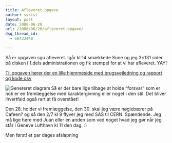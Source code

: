 ```yaml
---
title: Afleveret opgave
author: svrist
layout: post
date: 2006-06-20
url: /2006/06/20/afleveret-opgave/
dsq_thread_id:
  - 68433448

---
```

Så er opgaven sgu afleveret. Igår kl 14 smækkede Sune og jeg 3&#215;131 sider på disken i 1.dels administrationen og fik stempel for at vi har afleveret. YAY!

[Til opgaven hører der en lille hjemmeside med brugsvejledning og rapport og kode osv][1]

 <img align="left" alt="Genereret diagram" src="http://formatsupport.seet.dk/ct-gen.jpg" />Så er der bare lige tilbage at holde &#8220;forsvar&#8221; som er nok er en fremlæggelse med karaktergivning eller noget i den stil. Det bliver ihvertfald også rart at få overstået!

Den 28. holder vi fremlæggelse, den 30. skal jeg være nøglebærer på Cafeen? og så den 2/7 kl 9 flyver jeg med SAS til CERN. Spændende. Jeg må lige høre med Juan eller en anden som ved noget hvad jeg gør når jeg står i Geneve Lufthavn kl 11 den dag. <img src="http://blog.vrist.dk/newwp/wp-includes/images/smilies/simple-smile.png" alt=":)" class="wp-smiley" style="height: 1em; max-height: 1em;" />

Men først! et par dages afslapning

 [1]: http://formatsupport.seet.dk "Automatisk opdagelse af formatunderstøttelse"